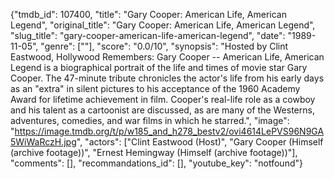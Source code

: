 {"tmdb_id": 107400, "title": "Gary Cooper: American Life, American Legend", "original_title": "Gary Cooper: American Life, American Legend", "slug_title": "gary-cooper-american-life-american-legend", "date": "1989-11-05", "genre": [""], "score": "0.0/10", "synopsis": "Hosted by Clint Eastwood, Hollywood Remembers: Gary Cooper -- American Life, American Legend is a biographical portrait of the life and times of movie star Gary Cooper. The 47-minute tribute chronicles the actor's life from his early days as an \"extra\" in silent pictures to his acceptance of the 1960 Academy Award for lifetime achievement in film. Cooper's real-life role as a cowboy and his talent as a cartoonist are discussed, as are many of the Westerns, adventures, comedies, and war films in which he starred.", "image": "https://image.tmdb.org/t/p/w185_and_h278_bestv2/ovi4614LePVS96N9GA5WiWaRczH.jpg", "actors": ["Clint Eastwood (Host)", "Gary Cooper (Himself (archive footage))", "Ernest Hemingway (Himself (archive footage))"], "comments": [], "recommandations_id": [], "youtube_key": "notfound"}